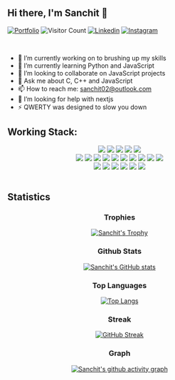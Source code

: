 ## Hi there, I'm Sanchit 👋

[![Portfolio](https://img.shields.io/website?color=green&label=Portfolio&style=flat&up_message=Online&url=https://sanchitbajaj02.github.io/portfolio/)](https://sanchitbajaj02.github.io/portfolio/)
![Visitor Count](https://komarev.com/ghpvc/?username=sanchitbajaj02&color=green&logo=flat)
[![Linkedin](https://img.shields.io/badge/sanchitbajaj02-black?style=flat&logo=Linkedin&logoColor=blue&link=https:https://www.linkedin.com/in/sanchitbajaj02/)](https://www.linkedin.com/in/sanchitbajaj02/)
[![Instagram](https://img.shields.io/badge/sbajaj_02-black?style=flat&logo=Instagram&logoColor=pink&target=_blank&link=https://www.instagram.com/sbajaj_02/)](https://www.instagram.com/sbajaj_02/)

<br>

- 🔭 I’m currently working on to brushing up my skills
- 🌱 I’m currently learning Python and JavaScript
- 👯 I’m looking to collaborate on JavaScript projects
- 💬 Ask me about C, C++ and JavaScript
- 📫 How to reach me: <a href="mailto:sanchit02@outlook.com">sanchit02@outlook.com</a>
- 🤔 I’m looking for help with nextjs
- ⚡ QWERTY was designed to slow you down
  <br/>

## Working Stack:

<div align="center">
    <img src="https://img.shields.io/badge/-C++-000000?&style=flat&logo=c%2B%2B&logoColor=0277BD" />
    <img src="https://img.shields.io/badge/-C-000000?&style=flat&logo=c&logoColor=5968BA" />
    <img src="https://img.shields.io/badge/-Java-000000?style=flat&logo=java&logoColor=F44336" />
    <img src="https://img.shields.io/badge/-Jupyter-000000?style=flat&logo=jupyter&logoColor=F57C00" />
    <img src="https://img.shields.io/badge/-Python-000000?style=flat&logo=python&logoColorhalf=396E9B" /> <br>
    <img src="https://img.shields.io/badge/-HTML-000000?&style=flat&logo=html5"/>
    <img src="https://img.shields.io/badge/-CSS-000000?&style=flat&logo=css3&logoColor=42A5F5"/>
    <img src="https://img.shields.io/badge/-JavaScript-000000?style=flat&logo=javascript&logoColor=FFCA28" />
    <img src="https://img.shields.io/badge/-Php-000000?style=flat&logo=php&logoColor=1E87E3" />
    <img src="https://img.shields.io/badge/-React-000000?style=flat&logo=react&logoColor=03AABF" />
    <img src="https://img.shields.io/badge/-Angular-000000?style=flat&logo=angular&logoColor=E53935">
    <img src="https://img.shields.io/badge/-Node.js-000000?&style=flat&logo=node.js&logoColor=8AC149"/>
    <img src="https://img.shields.io/badge/-NPM-000000?&style=flat&logo=npm&logoColor=CB3837"/>
    <img src="https://img.shields.io/badge/-MySQL-000000?style=flat&logo=mysql&logoColor=E6892E" />
    <img src="https://img.shields.io/badge/-MongoDB-000000?style=flat&logo=mongodb&logoColor=4AAA3C" /> <br>
    <img src="https://img.shields.io/badge/-git-000000?&style=flat&logo=git&logoColor=E64A19"/>
    <img src="https://img.shields.io/badge/-Gitpod-000000?style=flat&logo=gitpod&logoColor=29B4F4" />
    <img src="https://img.shields.io/badge/-Github-000000?style=flat&logo=github&logoColor=DEDEDF" />
    <img src="https://img.shields.io/badge/-Firebase-000000?style=flat&logo=firebase&logoColor=FBC02D" />
    <img src="https://img.shields.io/badge/-Repl-000000?style=flat&logo=repl.it&logoColor=E1E2E4" />
    <img src="https://img.shields.io/badge/-vscode-000000?style=flat&logo=visual-studio-code&logoColor=2BA1F1" />
</div>
<br/>

<!--
00FF00
FFFF00
000000
-->

## Statistics

<div align="center">
  
  ### Trophies

  [![Sanchit's Trophy](https://github-profile-trophy.vercel.app/?username=sanchitbajaj02&row=1&column=7&margin-w=5&no-frame=true&theme=juicyfresh)](https://github-profile-trophy.vercel.app/?username=sanchitbajaj02&row=1&column=7&margin-w=5&no-frame=true&theme=juicyfresh)

  ### Github Stats

  [![Sanchit's GitHub stats](https://github-readme-stats.vercel.app/api?username=sanchitbajaj02&show_icons=true&count_private=true&include_all_commits=true&title_color=00FF00&icon_color=00FF00&text_color=FFFFFF&bg_color=000000)](https://github.com/Sanchitbajaj02?tab=repositories)

  ### Top Languages

  [![Top Langs](https://github-readme-stats.vercel.app/api/top-langs/?username=sanchitbajaj02&count_private=true&include_all_commits=true&layout=compact&title_color=00FF00&icon_color=00FF00&text_color=FFFFFF&bg_color=000000)](https://github-readme-stats.vercel.app/api/top-langs/?username=sanchitbajaj02&count_private=true&include_all_commits=true&layout=compact&title_color=00FF00&icon_color=00FF00&text_color=FFFFFF&bg_color=000000)

  ### Streak

  [![GitHub Streak](https://github-readme-streak-stats.herokuapp.com/?user=sanchitbajaj02&theme=chartreuse-dark)](https://git.io/streak-stats)

  ### Graph

  [![Sanchit's github activity graph](https://activity-graph.herokuapp.com/graph?username=sanchitbajaj02&&bg_color=000000&color=00FF00&line=FFFF00&point=00ADFE&area=true)](https://activity-graph.herokuapp.com/graph?username=sanchitbajaj02&theme=dracula)

</div>

<!--
<a href="https://github.com/sanchitbajaj02">
  <img width="1000" src="https://github-profile-trophy.vercel.app/?username=sanchitbajaj02&row=1&column=7&margin-w=5&no-frame=true"/>
</a>
-->

<!--
<a href="https://activity-graph.herokuapp.com/graph?username=sanchitbajaj02">
  <img align="center" src="https://activity-graph.herokuapp.com/graph?username=sanchitbajaj02&theme=dracula">
</a>
-->

<!--
<a href="https://github.com/Sanchitbajaj02?tab=repositories">
  <img align="center" src="https://github-readme-stats.vercel.app/api?username=sanchitbajaj02&show_icons=true&count_private=true&include_all_commits=true&theme=dracula" />
</a>-->

<!--
<a href="https://github.com/Sanchitbajaj02?tab=repositories">
  <img align="center" src="https://github-readme-stats.vercel.app/api/top-langs/?username=sanchitbajaj02&count_private=true&include_all_commits=true&layout=compact&theme=dracula" />
</a>
-->

<!-- [![My Stats](https://github-readme-stats.vercel.app/api?username=sanchitbajaj02&show_icons=true&title_color=fe6287&icon_color=fe6287&text_color=ffffff&bg_color=0a192f&count_private=true&include_all_commits=true)](https://github.com/Sanchitbajaj02?tab=repositories)
 -->
 
 
<!-- [![My Stats](https://github-readme-stats.vercel.app/api?username=sanchitbajaj02&show_icons=true&title_color=00FF00&icon_color=00FF00&text_color=FFFF00&bg_color=000000&count_private=true&include_all_commits=true)](https://github.com/Sanchitbajaj02?tab=repositories) -->

<!-- [![Top Langs](https://github-readme-stats.vercel.app/api/top-langs/?username=sanchitbajaj02&layout=compact&show_icons=true&title_color=fe6287&icon_color=21e6c1&text_color=21e6c1&bg_color=0a192f)](https://github.com/Sanchitbajaj02?tab=repositories) -->

